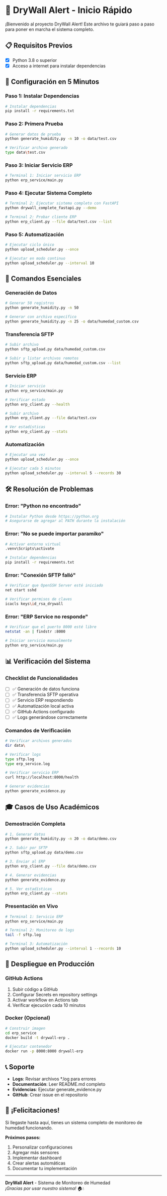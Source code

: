 # 🚀 DryWall Alert - Inicio Rápido

¡Bienvenido al proyecto DryWall Alert! Este archivo te guiará paso a paso para poner en marcha el sistema completo.

## 📋 Requisitos Previos

- [x] Python 3.8 o superior
- [x] Acceso a internet para instalar dependencias

## 🏁 Configuración en 5 Minutos

### Paso 1: Instalar Dependencias

```bash
# Instalar dependencias
pip install -r requirements.txt
```

### Paso 2: Primera Prueba

```bash
# Generar datos de prueba
python generate_humidity.py -n 10 -o data/test.csv

# Verificar archivo generado
type data\test.csv
```

### Paso 3: Iniciar Servicio ERP

```bash
# Terminal 1: Iniciar servicio ERP
python erp_service/main.py
```

### Paso 4: Ejecutar Sistema Completo

```bash
# Terminal 2: Ejecutar sistema completo con FastAPI
python drywall_complete_fastapi.py --demo

# Terminal 2: Probar cliente ERP
python erp_client.py --file data/test.csv --list
```

### Paso 5: Automatización

```bash
# Ejecutar ciclo único
python upload_scheduler.py --once

# Ejecutar en modo continuo
python upload_scheduler.py --interval 10
```

## 🎯 Comandos Esenciales

### Generación de Datos

```bash
# Generar 50 registros
python generate_humidity.py -n 50

# Generar con archivo específico
python generate_humidity.py -n 25 -o data/humedad_custom.csv
```

### Transferencia SFTP

```bash
# Subir archivo
python sftp_upload.py data/humedad_custom.csv

# Subir y listar archivos remotos
python sftp_upload.py data/humedad_custom.csv --list
```

### Servicio ERP

```bash
# Iniciar servicio
python erp_service/main.py

# Verificar estado
python erp_client.py --health

# Subir archivo
python erp_client.py --file data/test.csv

# Ver estadísticas
python erp_client.py --stats
```

### Automatización

```bash
# Ejecutar una vez
python upload_scheduler.py --once

# Ejecutar cada 5 minutos
python upload_scheduler.py --interval 5 --records 30
```

## 🛠️ Resolución de Problemas

### Error: "Python no encontrado"

```bash
# Instalar Python desde https://python.org
# Asegurarse de agregar al PATH durante la instalación
```

### Error: "No se puede importar paramiko"

```bash
# Activar entorno virtual
.venv\Scripts\activate

# Instalar dependencias
pip install -r requirements.txt
```

### Error: "Conexión SFTP falló"

```bash
# Verificar que OpenSSH Server esté iniciado
net start sshd

# Verificar permisos de claves
icacls keys\id_rsa_drywall
```

### Error: "ERP Service no responde"

```bash
# Verificar que el puerto 8000 esté libre
netstat -an | findstr :8000

# Iniciar servicio manualmente
python erp_service/main.py
```

## 📊 Verificación del Sistema

### Checklist de Funcionalidades

- [ ] ✅ Generación de datos funciona
- [ ] ✅ Transferencia SFTP operativa
- [ ] ✅ Servicio ERP respondiendo
- [ ] ✅ Automatización local activa
- [ ] ✅ GitHub Actions configurado
- [ ] ✅ Logs generándose correctamente

### Comandos de Verificación

```bash
# Verificar archivos generados
dir data\

# Verificar logs
type sftp.log
type erp_service.log

# Verificar servicio ERP
curl http://localhost:8000/health

# Generar evidencias
python generate_evidence.py
```

## 🎓 Casos de Uso Académicos

### Demostración Completa

```bash
# 1. Generar datos
python generate_humidity.py -n 20 -o data/demo.csv

# 2. Subir por SFTP
python sftp_upload.py data/demo.csv

# 3. Enviar al ERP
python erp_client.py --file data/demo.csv

# 4. Generar evidencias
python generate_evidence.py

# 5. Ver estadísticas
python erp_client.py --stats
```

### Presentación en Vivo

```bash
# Terminal 1: Servicio ERP
python erp_service/main.py

# Terminal 2: Monitoreo de logs
tail -f sftp.log

# Terminal 3: Automatización
python upload_scheduler.py --interval 1 --records 10
```

## 🚀 Despliegue en Producción

### GitHub Actions

1. Subir código a GitHub
2. Configurar Secrets en repository settings
3. Activar workflow en Actions tab
4. Verificar ejecución cada 10 minutos

### Docker (Opcional)

```bash
# Construir imagen
cd erp_service
docker build -t drywall-erp .

# Ejecutar contenedor
docker run -p 8000:8000 drywall-erp
```

## 📞 Soporte

- **Logs**: Revisar archivos \*.log para errores
- **Documentación**: Leer README.md completo
- **Evidencias**: Ejecutar generate_evidence.py
- **GitHub**: Crear issue en el repositorio

## 🎉 ¡Felicitaciones!

Si llegaste hasta aquí, tienes un sistema completo de monitoreo de humedad funcionando.

**Próximos pasos:**

1. Personalizar configuraciones
2. Agregar más sensores
3. Implementar dashboard
4. Crear alertas automáticas
5. Documentar tu implementación

---

**DryWall Alert** - Sistema de Monitoreo de Humedad  
_¡Gracias por usar nuestro sistema!_ 🏠💧
